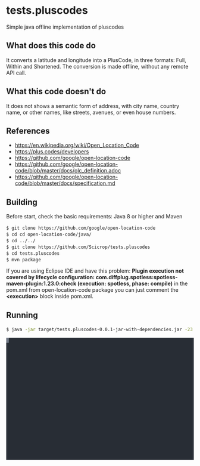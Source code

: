 # tests.pluscodes
Simple java offline implementation of pluscodes

## What does this code do
It converts a latitude and longitude into a PlusCode, in three formats: Full, Within and Shortened. The conversion is made offline, without any remote API call.

## What this code doesn't do
It does not shows a semantic form of address, with city name, country name, or other names, like streets, avenues, or even house numbers.

## References

- https://en.wikipedia.org/wiki/Open_Location_Code
- https://plus.codes/developers
- https://github.com/google/open-location-code
- https://github.com/google/open-location-code/blob/master/docs/olc_definition.adoc
- https://github.com/google/open-location-code/blob/master/docs/specification.md

## Building

Before start, check the basic requirements: Java 8 or higher and Maven

```sh
$ git clone https://github.com/google/open-location-code
$ cd cd open-location-code/java/
$ cd ../../
$ git clone https://github.com/Scicrop/tests.pluscodes
$ cd tests.pluscodes
$ mvn package
```
If you are using Eclipse IDE and have this problem: **Plugin execution not covered by lifecycle configuration: com.diffplug.spotless:spotless-maven-plugin:1.23.0:check (execution: spotless, phase: compile)** in the pom.xml from open-location-code package you can just comment the **\<execution>** block inside pom.xml.

## Running

```sh
$ java -jar target/tests.pluscodes-0.0.1-jar-with-dependencies.jar -23.982528 -46.916556
```
![Live CLI](./demo.svg)
